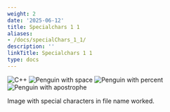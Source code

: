 ```yaml
---
weight: 2
date: '2025-06-12'
title: Specialchars 1 1
aliases:
- /docs/specialChars_1_1/
description: ''
linkTitle: Specialchars 1 1
type: docs
---
```


![C++](../assets/c++.png)
![Penguin with space](../assets/penguin%20with%20space.jpg)
![Penguin with percent](../assets/penguin%20with%20percent%25.jpg)
![Penguin with apostrophe](../assets/penguin%20with%20apostrophe%27.jpg)

Image with special characters in file name worked.
